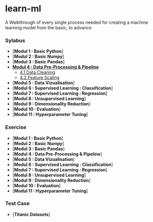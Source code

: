 # learn-ml
A Walkthrough of every single process needed for creating a machine learning model from the basic, to advance

### Sylabus
<!-- MarkdownTOC depth=4 -->
- [**Modul 1  : Basic Python**]
- [**Modul 2  : Basic Numpy**]
- [**Modul 3  : Basic Pandas**]
- [**Modul 4  : Data Pre-Processing & Pipeline**](https://colab.research.google.com/drive/1lx7mi8_J6NB1rdPf4ZHZHahqJbVtd01D?usp=sharing)
  - [4.1 Data Cleaning](https://render.githubusercontent.com/view/ipynb?color_mode=dark&commit=a15c712c6c95259df6e61fab59f5a41b89a86ff9&enc_url=68747470733a2f2f7261772e67697468756275736572636f6e74656e742e636f6d2f68656e73656c6a61686a612f6c6561726e2d6d6c2f613135633731326336633935323539646636653631666162353966356134316238396138366666392f345f646174615f70726570726f63657373696e672e6970796e62&nwo=henseljahja%2Flearn-ml&path=4_data_preprocessing.ipynb&repository_id=331012207&repository_type=Repository#4.1-Data-Cleaning)
  - [4.2 Feature Scaling](https://render.githubusercontent.com/view/ipynb?color_mode=dark&commit=a15c712c6c95259df6e61fab59f5a41b89a86ff9&enc_url=68747470733a2f2f7261772e67697468756275736572636f6e74656e742e636f6d2f68656e73656c6a61686a612f6c6561726e2d6d6c2f613135633731326336633935323539646636653631666162353966356134316238396138366666392f345f646174615f70726570726f63657373696e672e6970796e62&nwo=henseljahja%2Flearn-ml&path=4_data_preprocessing.ipynb&repository_id=331012207&repository_type=Repository#4.2-Feature-Scalling)
- [**Modul 5  : Data Vizualisation**]  
- [**Modul 6  : Supervised Learning : Classification**]
- [**Modul 7  : Supervised Learning : Regression**]
- [**Modul 8  : Unsupervised Learning**]
- [**Modul 9  : Dimensionality Reduction**]
- [**Modul 10  : Evaluation**]
- [**Modul 11  : Hyperparameter Tuning**]
### Exercise
- [**Modul 1  : Basic Python**]
- [**Modul 2  : Basic Numpy**]
- [**Modul 3  : Basic Pandas**]
- [**Modul 4  : Data Pre-Processing & Pipeline**]
- [**Modul 5  : Data Vizualisation**]
- [**Modul 6  : Supervised Learning : Classification**]
- [**Modul 7  : Supervised Learning : Regression**]
- [**Modul 8  : Unsupervised Learning**]
- [**Modul 9  : Dimensionality Reduction**]
- [**Modul 10  : Evaluation**]
- [**Modul 11  : Hyperparameter Tuning**]
### Test Case
- [**Titanic Datasets**]
